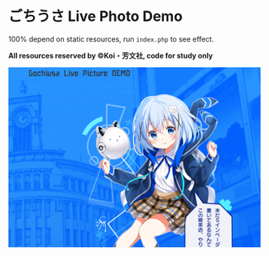 # ごちうさ Live Photo Demo

100% depend on static resources, run `index.php` to see effect.

**All resources reserved by ©Koi・芳文社, code for study only**

![demo](demo.png)